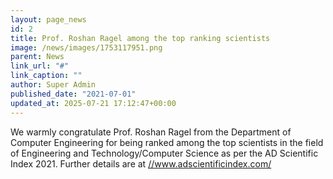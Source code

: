 ```yaml
---
layout: page_news
id: 2
title: Prof. Roshan Ragel among the top ranking scientists
image: /news/images/1753117951.png
parent: News
link_url: "#"
link_caption: ""
author: Super Admin
published_date: "2021-07-01"
updated_at: 2025-07-21 17:12:47+00:00
---
```


<!-- Automated Update by GitHub Actions -->

<p>We warmly congratulate Prof. Roshan Ragel from the Department of Computer Engineering for being ranked among the top scientists in the field of Engineering and Technology/Computer Science as per the AD Scientific Index 2021. Further details are at&nbsp;<a href="https=&gt;//www.adscientificindex.com/">//www.adscientificindex.com/</a></p>
